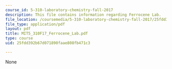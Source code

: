 ```yaml
---
course_id: 5-310-laboratory-chemistry-fall-2017
description: This file contains information regarding Ferrocene Lab.
file_location: /coursemedia/5-310-laboratory-chemistry-fall-2017/25fdd392b67d071890faae808fb471c3_MIT5_310F17_Ferrocene_Lab.pdf
file_type: application/pdf
layout: pdf
title: MIT5_310F17_Ferrocene_Lab.pdf
type: course
uid: 25fdd392b67d071890faae808fb471c3

---
```

None